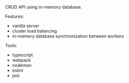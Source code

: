 CRUD API using in-memory database.

Features: 
- vanilla server
- cluster load balancing
- in-memory database synchronization between workers

Tools:
- typescript
- webpack
- nodemon
- eslint
- jest
